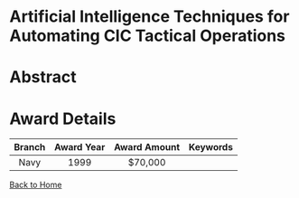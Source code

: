 
Artificial Intelligence Techniques for Automating CIC Tactical Operations
=========================================================================

# Abstract


  

# Award Details

|Branch|Award Year|Award Amount|Keywords|
| :---: | :---: | :---: | :---: |
|Navy|1999|$70,000||
  
  


[Back to Home](https://github.com/chrischow/dod_sbir_awards/Reports/JH/#2243)